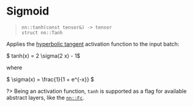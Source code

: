 # Sigmoid
> `nn::tanh(const tensor&) -> tensor` \
> `struct nn::Tanh`

Applies the [hyperbolic tangent](tensor/operations/elementwise-unary#tanh)
activation function to the input batch:

$ tanh(x) = 2 \sigma(2 x) - 1$

where

$ \sigma(x) = \frac{1}{1 + e^{-x}} $


?> Being an activation function, `tanh` is supported as a flag
   for available abstract layers, like the [`nn::Fc`](nn/layers/fc).
